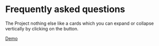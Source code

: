 # Frequently asked questions

The Project nothing else like a cards which you can expand or collapse
vertically by clicking on the button.

[Demo](https://unknown.cat.github.io/projects/faq/)
